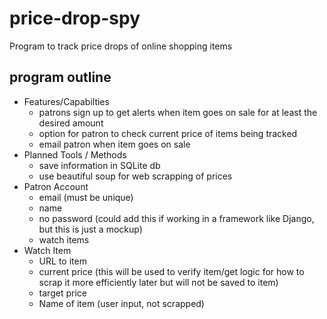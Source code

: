 # price-drop-spy
Program to track price drops of online shopping items

## program outline
- Features/Capabilties 
  - patrons sign up to get alerts when item goes on sale for at least the desired amount 
  - option for patron to check current price of items being tracked
  - email patron when item goes on sale
- Planned Tools / Methods
  - save information in SQLite db
  - use beautiful soup for web scrapping of prices 
- Patron Account
  - email (must be unique)
  - name 
  - no password (could add this if working in a framework like Django, but this is just a mockup)
  - watch items
- Watch Item 
  - URL to item
  - current price (this will be used to verify item/get logic for how to scrap it more efficiently later but will not be saved to item)
  - target price
  - Name of item (user input, not scrapped)